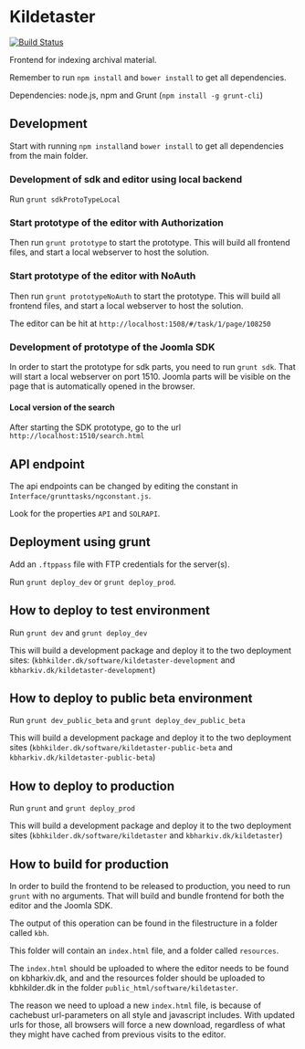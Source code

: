 # Kildetaster

[![Build Status](https://travis-ci.org/CopenhagenCityArchives/Kildetaster.svg?branch=master)](https://travis-ci.org/CopenhagenCityArchives/Kildetaster)

Frontend for indexing archival material.

Remember to run `npm install` and `bower install` to get all dependencies.

Dependencies: node.js, npm and Grunt (`npm install -g grunt-cli`)

## Development ##

Start with running `npm install`and `bower install` to get all dependencies
from the main folder.

### Development of sdk and editor using local backend ###
Run ``grunt sdkProtoTypeLocal``

### Start prototype of the editor with Authorization

Then run `grunt prototype` to start the prototype. This will build all frontend
files, and start a local webserver to host the solution.

### Start prototype of the editor with NoAuth

Then run `grunt prototypeNoAuth` to start the prototype. This will build all
frontend files, and start a local webserver to host the solution.

The editor can be hit at `http://localhost:1508/#/task/1/page/108250`

### Development of prototype of the Joomla SDK

In order to start the prototype for sdk parts, you need to run `grunt sdk`.
That will start a local webserver on port 1510. Joomla parts will be visible
on the page that is automatically opened in the browser.


#### Local version of the search

After starting the SDK prototype, go to the url
`http://localhost:1510/search.html`

## API endpoint

The api endpoints can be changed by editing the constant in
`Interface/grunttasks/ngconstant.js`.

Look for the properties `API` and `SOLRAPI`.

## Deployment using grunt

Add an `.ftppass` file with FTP credentials for the server(s).

Run `grunt deploy_dev` or `grunt deploy_prod`.

## How to deploy to test environment

Run `grunt dev` and `grunt deploy_dev`

This will build a development package and deploy it to the two deployment sites:
(`kbhkilder.dk/software/kildetaster-development` and
`kbharkiv.dk/kildetaster-development`)

## How to deploy to public beta environment

Run `grunt dev_public_beta` and `grunt deploy_dev_public_beta`

This will build a development package and deploy it to the two deployment sites
(`kbhkilder.dk/software/kildetaster-public-beta` and
`kbharkiv.dk/kildetaster-public-beta`)

## How to deploy to production

Run `grunt` and `grunt deploy_prod`

This will build a development package and deploy it to the two deployment sites
(`kbhkilder.dk/software/kildetaster` and `kbharkiv.dk/kildetaster`)

## How to build for production

In order to build the frontend to be released to production, you need to run
`grunt` with no arguments. That will build and bundle frontend for both the
editor and the Joomla SDK.

The output of this operation can be found in the filestructure in a folder
called `kbh`.

This folder will contain an `index.html` file, and a folder called `resources`.

The `index.html` should be uploaded to where the editor needs to be found on
kbharkiv.dk, and and the resources folder should be uploaded to kbhkilder.dk
in the folder `public_html/software/kildetaster`.

The reason we need to upload a new `index.html` file, is because of cachebust
url-parameters on all style and javascript includes. With updated urls for
those, all browsers will force a new download, regardless of what they might
have cached from previous visits to the editor.